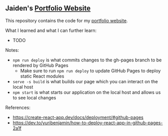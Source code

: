 ## Jaiden's [Portfolio Website](https://jaidensiu.github.io/)

This repository contains the code for my [portfolio website](https://jaidensiu.github.io/).

What I learned and what I can further learn:
- TODO

Notes:
- ```npm run deploy``` is what commits changes to the gh-pages branch to be rendered by GitHub Pages
    - Make sure to run ```npm run deploy``` to update GitHub Pages to deploy static React modules
- ```serve -s build``` is what builds our page which you can interact on the local host
- ```npm start``` is what starts our application on the local host and allows us to see local changes

References:
- https://create-react-app.dev/docs/deployment/#github-pages
- https://dev.to/yuribenjamin/how-to-deploy-react-app-in-github-pages-2a1f
